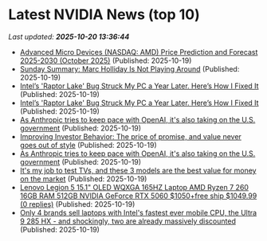# Latest NVIDIA News (top 10)
_Last updated: **2025-10-20 13:36:44**_

- [Advanced Micro Devices (NASDAQ: AMD) Price Prediction and Forecast 2025-2030 (October 2025)](https://biztoc.com/x/e4b1fedad4ba71ec) (Published: 2025-10-19)
- [Sunday Summary: Marc Holliday Is Not Playing Around](http://commercialobserver.com/2025/10/sunday-summary-marc-holliday-is-not-playing-around/) (Published: 2025-10-19)
- [Intel’s 'Raptor Lake' Bug Struck My PC a Year Later. Here’s How I Fixed It](https://uk.pcmag.com/processors/160808/intels-raptor-lake-bug-struck-my-pc-a-year-later-heres-how-i-fixed-it) (Published: 2025-10-19)
- [Intel’s 'Raptor Lake' Bug Struck My PC a Year Later. Here’s How I Fixed It](https://me.pcmag.com/en/processors/32982/intels-raptor-lake-bug-struck-my-pc-a-year-later-heres-how-i-fixed-it) (Published: 2025-10-19)
- [As Anthropic tries to keep pace with OpenAI, it's also taking on the U.S. government](https://biztoc.com/x/4296183ad13308a4) (Published: 2025-10-19)
- [Improving Investor Behavior: The price of promise, and value never goes out of style](https://www.denverpost.com/2025/10/19/improving-investor-behavior-the-price-of-promise-and-value-never-goes-out-of-style/) (Published: 2025-10-19)
- [As Anthropic tries to keep pace with OpenAI, it's also taking on the U.S. government](https://www.cnbc.com/2025/10/19/anthropic-tries-to-keep-pace-with-openai-faces-off-with-david-sacks.html) (Published: 2025-10-19)
- [It's my job to test TVs, and these 3 models are the best value for money on the market](https://www.techradar.com/televisions/its-my-job-to-test-tvs-and-these-3-models-are-the-best-value-for-money-on-the-market) (Published: 2025-10-19)
- [Lenovo Legion 5 15.1" OLED WQXGA 165HZ Laptop AMD Ryzen 7 260 16GB RAM 512GB NVIDIA GeForce RTX 5060 $1050+free ship $1049.99 (0 replies)](https://slickdeals.net/f/18713080-lenovo-legion-5-15-1-oled-wqxga-165hz-laptop-amd-ryzen-7-260-16gb-ram-512gb-nvidia-geforce-rtx-5060-1050-free-ship-1049-99) (Published: 2025-10-19)
- [Only 4 brands sell laptops with Intel's fastest ever mobile CPU, the Ultra 9 285 HX - and shockingly, two are already massively discounted](https://www.techradar.com/pro/only-4-brands-sell-laptops-with-intels-fastest-ever-mobile-cpu-the-ultra-9-285-hx-and-shockingly-two-are-already-massively-discounted) (Published: 2025-10-19)
